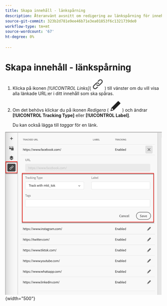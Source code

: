 ```yaml
---
title: Skapa innehåll - länkspårning
description: Återanvänt avsnitt om redigering av länkspårning för innehållsredigering
source-git-commit: 323b2d781e9ee46b71e3ea01853f6c1321739de0
workflow-type: tm+mt
source-wordcount: '67'
ht-degree: 0%

---
```


# Skapa innehåll - länkspårning

1. Klicka på ikonen _[!UICONTROL Links]_( ![ikonen Visa länkar](../assets/do-not-localize/icon-links.svg) ) till vänster om du vill visa alla länkade URL:er i ditt innehåll som ska spåras.

1. Om det behövs klickar du på ikonen _Redigera_ ( ![Redigera ](../user/assets/do-not-localize/icon-edit.svg) ) och ändrar **[!UICONTROL Tracking Type]** eller **[!UICONTROL Label]**.

   Du kan också lägga till _taggar_ för en länk.

![Klicka på ikonen Redigera för att komma åt länkspårning](../assets/content-design-shared/visual-designer-links.png){width="500"}
